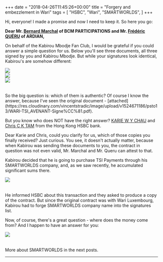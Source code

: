 +++
date = "2018-04-26T11:45:26+00:00"
title = "Forgery and embezzlement in Wari"
tags = [
    "HSBC",
    "Wari",
    "SMARTWORLDS",
]
+++

Hi, everyone! I made a promise and now I need to keep it. So here you go:

**Dear Mr. <a href="mailto:bernard@marchal.eu?subject=Consultez cet article sur warileaks.com, SVP&body=http://warileaks.com/fr">Bernard Marchal</a> of BCM PARTICIPATIONS and Mr. <a href="mailto:frederic.queru@ardian.com?subject=Consultez cet article sur warileaks.com, SVP&body=http://warileaks.com/fr">Frédéric QUÉRU</a> of ARDIAN,**

<!--more-->

On behalf of the Kabirou Mbodje Fan Club, I would be grateful if you could answer a simple question for us. Below you'll see three documents, all three signed by you and Kabirou Mbodje. But while your signatures look identical, Kabirou's are somehow different:
<div class="container" style="width:auto">
  <a target="blank" href="http://res.cloudinary.com/vincentstradic/image/upload/bo_2px_solid_rgb:2a14dd/v1524671056/psto13/ardian1.jpg">
    <img src="http://res.cloudinary.com/vincentstradic/image/upload/bo_2px_solid_rgb:2a14dd/v1524671056/psto13/ardian1.jpg" style="max-width:100%">
  </a>
</div>
<div class="container" style="width:auto">
  <a target="blank" href="http://res.cloudinary.com/vincentstradic/image/upload/bo_2px_solid_rgb:191cbb/v1524671056/psto13/ardian2.jpg">
    <img src="http://res.cloudinary.com/vincentstradic/image/upload/bo_2px_solid_rgb:191cbb/v1524671056/psto13/ardian2.jpg" style="max-width:100%">
  </a>
</div>
<div class="container" style="width:auto">
  <a target="blank" href="http://res.cloudinary.com/vincentstradic/image/upload/bo_2px_solid_rgb:2a3ab9/v1524671056/psto13/ardian3.jpg">
    <img src="http://res.cloudinary.com/vincentstradic/image/upload/bo_2px_solid_rgb:2a3ab9/v1524671056/psto13/ardian3.jpg" style="max-width:100%">
  </a>
</div>
<br></br>
So the big question is: which of them is authentic?
Of course I know the answer, because I've seen the original document - [attached](https://res.cloudinary.com/vincentstradic/image/upload/v1524671186/psto13/WARI-TSI_AVENANT-Signe%CC%81.pdf).

But you know who does NOT have the right answer? <a href="mailto:wing.yan.chau@hsbc.com.hk?subject=Check this post at warileaks.com, please&body=http://warileaks.com">KARIE W Y CHAU</a> and <a href="mailto:chris.c.k.tam@hsbc.com.hk?subject=Check this post at warileaks.com, please&body=http://warileaks.com">Chris C K TAM</a> from the Hong Kong HSBC bank.

Dear Karie and Chris, could you clarify for us, which of those copies you finally received? Just curious. You see, it doesn't actually matter, because when Kabirou was sending these documents to you, the contract in question was not even valid, Mr. Marchal and Mr. Queru can attest to that.

Kabirou decided that he is going to purchase TSI Payments through his SMARTWORLDS company, and, as we saw recently, he accumulated significant sums there.
<div class="container" style="width:auto">
  <a target="blank" href="https://res.cloudinary.com/vincentstradic/image/upload/v1524672450/psto13/km2tam.jpg">
    <img src="https://res.cloudinary.com/vincentstradic/image/upload/v1524672450/psto13/km2tam.jpg" style="max-width:100%">
  </a>
</div>
<br></br>
He informed HSBC about this transaction and they asked to produce a copy of the contract. But since the original contract was with Wari Luxembourg, Kabirou had to forge SMARTWORLDS company name into the signatures list.

Now, of course, there's a great question - where does the money come from? And I happen to have an answer for you:

<div class="container" style="width:auto">
  <a target="blank" href="https://res.cloudinary.com/vincentstradic/image/upload/v1524674253/psto13/km2hsbc.jpg">
    <img src="https://res.cloudinary.com/vincentstradic/image/upload/v1524674253/psto13/km2hsbc.jpg" style="max-width:100%">
  </a>
</div>
<br></br>
More about SMARTWORLDS in the next posts.
<hr>
